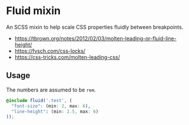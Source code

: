 # Fluid mixin

An SCSS mixin to help scale CSS properties fluidly between breakpoints.

- https://tbrown.org/notes/2012/02/03/molten-leading-or-fluid-line-height/
- https://fvsch.com/css-locks/
- https://css-tricks.com/molten-leading-css/

## Usage

The numbers are assumed to be `rem`.

```scss
@include fluid('.test', (
  "font-size": (min: 2, max: 6),
  "line-height": (min: 2.5, max: 6)
));
```

